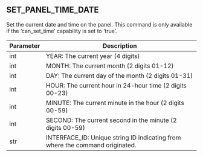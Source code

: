 ## SET_PANEL_TIME_DATE

Set the current date and time on the panel. This command is only available if the ‘can_set_time’ capability is set to ‘true’.


| Parameter | Description |
| --- | --- |
| int | YEAR: The current year (4 digits) |
| int | MONTH: The current month (2 digits 01-12) |
| int | DAY: The current day of the month (2 digits 01-31) |
| int | HOUR: The current hour in 24-hour time (2 digits 00-23) |
| int | MINUTE: The current minute in the hour (2 digits 00-59) |
| int | SECOND: The current second in the minute (2 digits 00-59) |
| str | INTERFACE_ID: Unique string ID indicating from where the command originated. |
